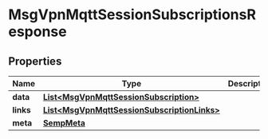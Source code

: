 

# MsgVpnMqttSessionSubscriptionsResponse


## Properties

| Name | Type | Description | Notes |
|------------ | ------------- | ------------- | -------------|
|**data** | [**List&lt;MsgVpnMqttSessionSubscription&gt;**](MsgVpnMqttSessionSubscription.md) |  |  [optional] |
|**links** | [**List&lt;MsgVpnMqttSessionSubscriptionLinks&gt;**](MsgVpnMqttSessionSubscriptionLinks.md) |  |  [optional] |
|**meta** | [**SempMeta**](SempMeta.md) |  |  |



